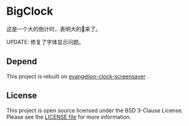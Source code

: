 # BigClock

这是一个大的倒计时，表明大的💊来了。

UPDATE: 修复了字体显示问题。

## Depend
This project is rebuilt on [evangelion-clock-screensaver](https://github.com/Wandmalfarbe/evangelion-clock-screensaver) . 

## License

This project is open source licensed under the BSD 3-Clause License. Please see the [LICENSE file](LICENSE) for more information.
